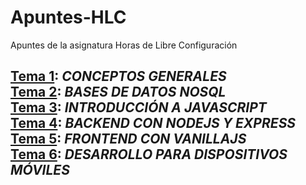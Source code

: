 # Apuntes-HLC
Apuntes de la asignatura Horas de Libre Configuración

**[Tema 1](https://github.com/santonio97/Apuntes-HLC/blob/master/Tema%201.md): _CONCEPTOS GENERALES_**  
**[Tema 2](https://github.com/santonio97/Apuntes-HLC/blob/master/Tema%202.md): _BASES DE DATOS NOSQL_**  
**[Tema 3](https://github.com/santonio97/Apuntes-HLC/blob/master/Tema%203.md): _INTRODUCCIÓN A JAVASCRIPT_**  
**[Tema 4](https://github.com/santonio97/Apuntes-HLC/blob/master/Tema%204.md): _BACKEND CON NODEJS Y EXPRESS_**  
**[Tema 5](https://github.com/santonio97/Apuntes-HLC/blob/master/Tema%205.md): _FRONTEND CON VANILLAJS_**  
**[Tema 6](https://github.com/santonio97/Apuntes-HLC/blob/master/Tema%206.md): _DESARROLLO PARA DISPOSITIVOS MÓVILES_**
--
